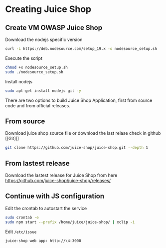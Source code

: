 # Creating Juice Shop

## Create VM OWASP Juice Shop
Download the nodejs specific version 
```bash
curl -L https://deb.nodesource.com/setup_19.x -o nodesource_setup.sh
```

Execute the script
```bash
chmod +x nodesource_setup.sh
sudo ./nodesource_setup.sh
```

Install nodejs
```bash
sudo apt-get install nodejs git -y
```

There are two options to build Juice Shop Application, first from source code and from official releases.

## From source
Download juice shop source file or download the last relase check in github [[Git]]]
```bash
git clone https://github.com/juice-shop/juice-shop.git --depth 1
```

## From lastest release
Download the lastest release for Juice Shop from here https://github.com/juice-shop/juice-shop/releases/

## Continue with JS configuration
Edit the crontab to autostart the service
```bash
sudo crontab -e
sudo npm start --prefix /home/juice/juice-shop/ | xclip -i
```

Edit `/etc/issue`
```bash
juice-shop web app: http://\4:3000
```
